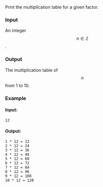 Print the multiplication table for a given factor.

### Input

An integer $$n \in \mathbb{Z}$$.

### Output

The multiplication table of $$n$$ from 1 to 10.

### Example

#### Input:

```
12
```

#### Output:

```
1 * 12 = 12
2 * 12 = 24
3 * 12 = 36
4 * 12 = 48
5 * 12 = 60
6 * 12 = 72
7 * 12 = 84
8 * 12 = 96
9 * 12 = 108
10 * 12 = 120
```
